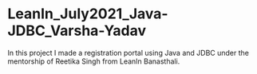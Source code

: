 # LeanIn_July2021_Java-JDBC_Varsha-Yadav
In this project I made a registration portal using Java and JDBC under the mentorship of Reetika Singh from LeanIn Banasthali.
